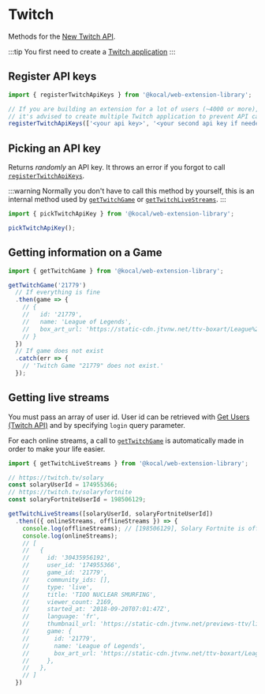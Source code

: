 # Twitch

Methods for the [New Twitch API](https://dev.twitch.tv/docs/api/). 

:::tip
You first need to create a [Twitch application](https://glass.twitch.tv/console/apps)
:::

## Register API keys

```typescript
import { registerTwitchApiKeys } from '@kocal/web-extension-library';

// If you are building an extension for a lot of users (~4000 or more),
// it's advised to create multiple Twitch application to prevent API calls limitations
registerTwitchApiKeys(['<your api key>', '<your second api key if needed>']);
```

## Picking an API key

Returns _randomly_ an API key.
It throws an error if you forgot to call [`registerTwitchApiKeys`](#register-api-keys).

:::warning
Normally you don't have to call this method by yourself, 
this is an internal method used by [`getTwitchGame`](#getting-information-on-a-game) or [`getTwitchLiveStreams`](#getting-live-streams).
:::

```typescript
import { pickTwitchApiKey } from '@kocal/web-extension-library';

pickTwitchApiKey();
```

## Getting information on a Game

```typescript
import { getTwitchGame } from '@kocal/web-extension-library';

getTwitchGame('21779')
  // If everything is fine
  .then(game => {
    // {
    //   id: '21779',
    //   name: 'League of Legends',
    //   box_art_url: 'https://static-cdn.jtvnw.net/ttv-boxart/League%20of%20Legends-{width}x{height}.jpg',
    // }
  })
  // If game does not exist
  .catch(err => {
    // 'Twitch Game "21779" does not exist.'
  });
```

## Getting live streams

You must pass an array of user id. 
User id can be retrieved with [Get Users (Twitch API)](https://dev.twitch.tv/docs/api/reference/#get-users) and by specifying `login` query parameter.

For each online streams, a call to [`getTwitchGame`](#getting-information-on-a-game) is automatically made in order to make your life easier.

```typescript
import { getTwitchLiveStreams } from '@kocal/web-extension-library';

// https://twitch.tv/solary
const solaryUserId = 174955366;
// https://twitch.tv/solaryfortnite
const solaryFortniteUserId = 198506129;

getTwitchLiveStreams([solaryUserId, solaryFortniteUserId])
  .then(({ onlineStreams, offlineStreams }) => {
    console.log(offlineStreams); // [198506129], Solary Fortnite is offline
    console.log(onlineStreams);
    // [
    //   {
    //     id: '30435956192',
    //     user_id: '174955366',
    //     game_id: '21779',
    //     community_ids: [],
    //     type: 'live',
    //     title: 'TIOO NUCLEAR SMURFING',
    //     viewer_count: 2169,
    //     started_at: '2018-09-20T07:01:47Z',
    //     language: 'fr',
    //     thumbnail_url: 'https://static-cdn.jtvnw.net/previews-ttv/live_user_solary-{width}x{height}.jpg',
    //     game: {
    //       id: '21779',
    //       name: 'League of Legends',
    //       box_art_url: 'https://static-cdn.jtvnw.net/ttv-boxart/League%20of%20Legends-{width}x{height}.jpg',
    //     },
    //   },
    // ]
  })
```
